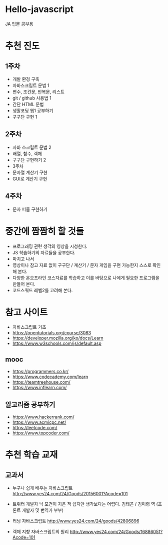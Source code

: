 # Hello-javascript
JA 입문 공부용

# 추천 진도

## 1주차
- 개발 환경 구축
- 자바스크립트 문법 1
- 변수, 조건문, 반복문, 리스트
- git / github 사용법 1
- 간단 HTML 문법
- 생활코딩 웹1 공부하기
- 구구단 구현 1

## 2주차
- 자바 스크립트 문법 2
- 배열, 함수, 객체
- 구구단 구현하기 2
- 3주차
- 문자열 계산기 구현
- GUI로 계산기 구현

## 4주차
- 문자 퍼즐 구현하기

# 중간에 짬짬히 할 것들
- 프로그래밍 관련 생각의 영상을 시청한다.
- JS 학습하기의 자료들을 공부한다.
- 마치고 나서
- 영상이나 참고 자료 없이 구구단 / 계산기 / 문자 게임을 구현 가능한지 스스로 확인해 본다.
- 다양한 온오프라인 코스자료를 학습하고 이를 바탕으로 나에게 필요한 프로그램을 만들어 본다.
- 코드스쿼드 레벨2를 고려해 본다.
 

# 참고 사이트
- 자바스크립트 기초
- https://opentutorials.org/course/3083
- https://developer.mozilla.org/ko/docs/Learn
- https://www.w3schools.com/js/default.asp

## mooc
- https://programmers.co.kr/
- https://www.codecademy.com/learn
- https://teamtreehouse.com/
- https://www.inflearn.com/

## 알고리즘 공부하기
- https://www.hackerrank.com/
- https://www.acmicpc.net/
- https://leetcode.com/
- https://www.topcoder.com/
 

# 추천 학습 교재

## 교과서
- 누구나 쉽게 배우는 자바스크립트 http://www.yes24.com/24/Goods/20156001?Acode=101

- 트위터 개발자 닉 모건이 지은 책 쉽지만 생각보다는 어렵다. 김태곤 / 김미령 역 (프론트 개발자 및 번역가 부부)

- 러닝 자바스크립트
http://www.yes24.com/24/goods/42806896

- 객체 지향 자바스크립트의 원리
http://www.yes24.com/24/Goods/16886051?Acode=101
